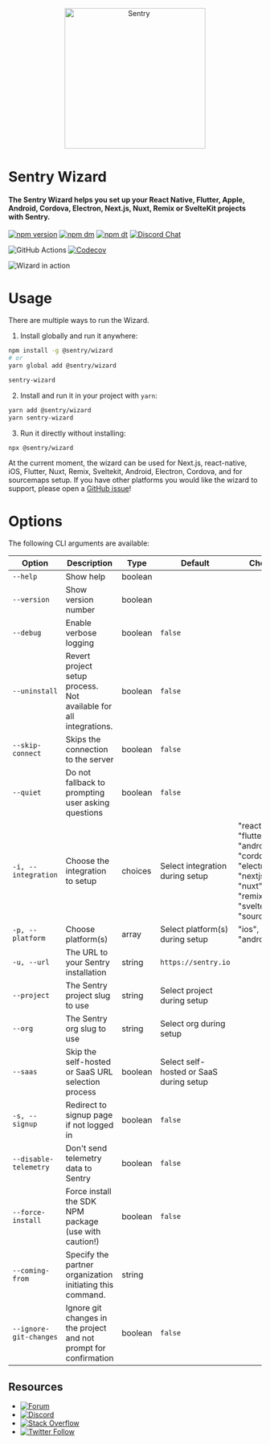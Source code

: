 <p align="center">
  <a href="https://sentry.io/?utm_source=github&utm_medium=logo" target="_blank">
    <picture>
      <source srcset="https://sentry-brand.storage.googleapis.com/sentry-logo-white.png" media="(prefers-color-scheme: dark)" />
      <source srcset="https://sentry-brand.storage.googleapis.com/sentry-logo-black.png" media="(prefers-color-scheme: light), (prefers-color-scheme: no-preference)" />
      <img src="https://sentry-brand.storage.googleapis.com/sentry-logo-black.png" alt="Sentry" width="280">
    </picture>
  </a>
</p>

<h1>Sentry Wizard</h1>
<h4>The Sentry Wizard helps you set up your React Native, Flutter, Apple, Android, Cordova, Electron, Next.js, Nuxt, Remix or SvelteKit projects with Sentry.</h4>

[![npm version](https://img.shields.io/npm/v/@sentry/wizard.svg)](https://www.npmjs.com/package/@sentry/wizard)
[![npm dm](https://img.shields.io/npm/dm/@sentry/wizard.svg)](https://www.npmjs.com/package/@sentry/wizard)
[![npm dt](https://img.shields.io/npm/dt/@sentry/wizard.svg)](https://www.npmjs.com/package/@sentry/wizard)
[![Discord Chat](https://img.shields.io/discord/621778831602221064.svg)](https://discord.gg/Ww9hbqr)

![GitHub Actions](https://github.com/getsentry/sentry-wizard/actions/workflows/build.yml/badge.svg)
[![Codecov](https://codecov.io/gh/getsentry/sentry-wizard/graph/badge.svg?token=fQNlGihNOf)](https://codecov.io/gh/getsentry/sentry-wizard)

![Wizard in action](https://github.com/getsentry/sentry-wizard/raw/master/assets/wizard.mov.gif)

# Usage

There are multiple ways to run the Wizard.

1. Install globally and run it anywhere:

```bash
npm install -g @sentry/wizard
# or
yarn global add @sentry/wizard

sentry-wizard
```

2. Install and run it in your project with `yarn`:

```bash
yarn add @sentry/wizard
yarn sentry-wizard
```

3. Run it directly without installing:

```bash
npx @sentry/wizard
```

At the current moment, the wizard can be used for Next.js, react-native, iOS,
Flutter, Nuxt, Remix, Sveltekit, Android, Electron, Cordova, and for sourcemaps
setup. If you have other platforms you would like the wizard to support, please
open a [GitHub issue](https://github.com/getsentry/sentry-wizard/issues)!

# Options

The following CLI arguments are available:

| Option                 | Description                                                       | Type    | Default                                 | Choices                                                                                                                | Environment Variable         |
| ---------------------- | ----------------------------------------------------------------- | ------- | --------------------------------------- | ---------------------------------------------------------------------------------------------------------------------- | ---------------------------- |
| `--help`               | Show help                                                         | boolean |                                         |                                                                                                                        |                              |
| `--version`            | Show version number                                               | boolean |                                         |                                                                                                                        |                              |
| `--debug`              | Enable verbose logging                                            | boolean | `false`                                 |                                                                                                                        | `SENTRY_WIZARD_DEBUG`        |
| `--uninstall`          | Revert project setup process. Not available for all integrations. | boolean | `false`                                 |                                                                                                                        | `SENTRY_WIZARD_UNINSTALL`    |
| `--skip-connect`       | Skips the connection to the server                                | boolean | `false`                                 |                                                                                                                        | `SENTRY_WIZARD_SKIP_CONNECT` |
| `--quiet`              | Do not fallback to prompting user asking questions                | boolean | `false`                                 |                                                                                                                        | `SENTRY_WIZARD_QUIET`        |
| `-i, --integration`    | Choose the integration to setup                                   | choices | Select integration during setup         | "reactNative", "flutter", ios", "android", "cordova", "electron", "nextjs", "nuxt", "remix", "sveltekit", "sourcemaps" | `SENTRY_WIZARD_INTEGRATION`  |
| `-p, --platform`       | Choose platform(s)                                                | array   | Select platform(s) during setup         | "ios", "android"                                                                                                       | `SENTRY_WIZARD_PLATFORM`     |
| `-u, --url`            | The URL to your Sentry installation                               | string  | `https://sentry.io`                     |                                                                                                                        | `SENTRY_WIZARD_URL`          |
| `--project`            | The Sentry project slug to use                                    | string  | Select project during setup             |                                                                                                                        |                              |
| `--org`                | The Sentry org slug to use                                        | string  | Select org during setup                 |                                                                                                                        |                              |
| `--saas`               | Skip the self-hosted or SaaS URL selection process                | boolean | Select self-hosted or SaaS during setup |                                                                                                                        |                              |
| `-s, --signup`         | Redirect to signup page if not logged in                          | boolean | `false`                                 |                                                                                                                        |                              |
| `--disable-telemetry`  | Don't send telemetry data to Sentry                               | boolean | `false`                                 |                                                                                                                        |                              |
| `--force-install`      | Force install the SDK NPM package (use with caution!)             | boolean | `false`                                 |                                                                                                                        |                              |
| `--coming-from`        | Specify the partner organization initiating this command.         | string  |                                         |                                                                                                                        |                              |
| `--ignore-git-changes` | Ignore git changes in the project and not prompt for confirmation | boolean | `false`                                 |                                                                                                                        |                              |

## Resources

- [![Forum](https://img.shields.io/badge/forum-sentry-green.svg)](https://forum.sentry.io/c/sdks)
- [![Discord](https://img.shields.io/discord/621778831602221064)](https://discord.gg/Ww9hbqr)
- [![Stack Overflow](https://img.shields.io/badge/stack%20overflow-sentry-green.svg)](http://stackoverflow.com/questions/tagged/sentry)
- [![Twitter Follow](https://img.shields.io/twitter/follow/getsentry?label=getsentry&style=social)](https://twitter.com/intent/follow?screen_name=getsentry)
